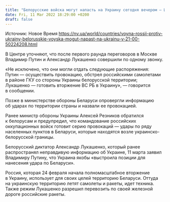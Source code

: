 ```yaml
---
title: "Белорусские войска могут напасть на Украину сегодня вечером — Центр стратегических коммуникаций"
date: Fri, 11 Mar 2022 18:29:00 +0200
draft: false
---
```

Источник: Новое Время https://nv.ua/world/countries/voyna-rossii-protiv-ukrainy-belorusskie-voyska-mogut-napast-na-ukrainu-v-21-00-50224208.html


 В Центре уточняют, что после первого раунда переговоров в Москве Владимир Путин и Александр Лукашенко совершили по одному звонку.

«Не исключено, что они могли отдать следующие распоряжения: Путин — осуществить провокацию, обстрел российскими самолетами в районе ГКУ со стороны Украины белорусской территории; Лукашенко — готовить вторжение ВС РБ в Украину», — говорится в сообщении.

Позже в министерстве обороны Беларуси опровергли информацию об ударах по территории страны и назвали ее провокацией.

 Ранее министр обороны Украины Алексей Резников обратился к белорусам и предупредил, что командование российских оккупационных войск готовит серию провокаций — удары по ряду населенных пунктов в Беларуси, которые находятся возле украинско-белорусской границы.

 Белорусский диктатор Александр Лукашенко, который ранее распространял неправдивую информацию об Украине, 11 марта заявил Владимиру Путину, что Украина якобы «выстроила позиции для нанесения удара по Беларуси».

Россия, которая 24 февраля начала полномасштабное вторжение в Украину, использует для своих целей территорию Беларуси. Оттуда на украинскую территорию летят самолеты и ракеты, идет техника. Также режим Лукашенко разрешил перевозить по своей железной дороге российские ракеты.

